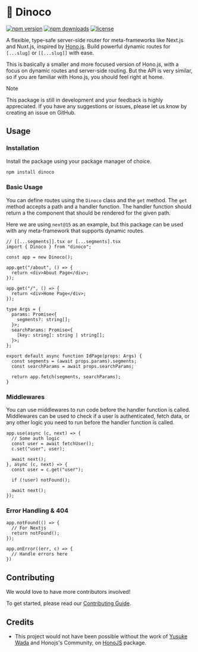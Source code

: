 # 🦕 Dinoco

[![npm version](https://img.shields.io/npm/v/dinoco.svg)](https://npmjs.org/package/dinoco "View this project on NPM")
[![npm downloads](https://img.shields.io/npm/dm/dinoco)](https://www.npmjs.com/package/dinoco)
[![license](https://img.shields.io/npm/l/dinoco)](LICENSE)

A flexible, type-safe server-side router for meta-frameworks like Next.js and Nuxt.js, inspired by [Hono.js](https://hono.dev). Build powerful dynamic routes for `[...slug]` or `[[...slug]]` with ease.

This is basically a smaller and more focused version of Hono.js, with a focus on dynamic routes and server-side routing. But the API is very similar, so if you are familiar with Hono.js, you should feel right at home.

> [!Note]
> This package is still in development and your feedback is highly appreciated. If you have any suggestions or issues, please let us know by creating an issue on GitHub.

## Usage

### Installation

Install the package using your package manager of choice.

```bash
npm install dinoco
```

### Basic Usage

You can define routes using the `Dinoco` class and the `get` method. The `get` method accepts a path and a handler function. The handler function should return a the component that should be rendered for the given path.

Here we are using `next@15` as an example, but this package can be used with any meta-framework that supports dynamic routes.

```tsx
// [[...segments]].tsx or [...segments].tsx
import { Dinoco } from "dinoco";

const app = new Dinoco();

app.get("/about", () => {
  return <div>About Page</div>;
});

app.get("/", () => {
  return <div>Home Page</div>;
});

type Args = {
  params: Promise<{
    segments?: string[];
  }>;
  searchParams: Promise<{
    [key: string]: string | string[];
  }>;
};

export default async function IdPage(props: Args) {
  const segments = (await props.params).segments;
  const searchParams = await props.searchParams;

  return app.fetch(segments, searchParams);
}
```

### Middlewares

You can use middlewares to run code before the handler function is called. Middlewares can be used to check if a user is authenticated, fetch data, or any other logic you need to run before the handler function is called.

```tsx
app.use(async (c, next) => {
  // Some auth logic
  const user = await fetchUser();
  c.set("user", user);

  await next();
}, async (c, next) => {
  const user = c.get("user");

  if (!user) notFound();

  await next();
});
```

### Error Handling & 404

```tsx
app.notFound(() => {
  // For Nextjs
  return notFound();
});

app.onError((err, c) => {
  // Handle errors here
})
```

## Contributing

We would love to have more contributors involved!

To get started, please read our [Contributing Guide](https://github.com/rhinobase/hono-openapi/blob/main/CONTRIBUTING.md).

## Credits

- This project would not have been possible without the work of [Yusuke Wada](https://github.com/yusukebe) and Honojs's Community, on [HonoJS](https://github.com/honojs/hono) package.
